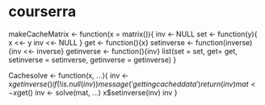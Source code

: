 # courserra
makeCacheMatrix <- function(x = matrix()){
      inv <- NULL
      set <- function(y){
        x <<- y
        inv <<- NULL
      }
      get <- function(){x}
      setinverse <- function(inverse){inv <<- inverse}
      getinverse <- function(){inv}
      list(set = set, get= get, setinverse = setinverse, getinverse = getinverse)
}

Cachesolve <- function(x, ...){
      inv <- x$getinverse()
      if(!is.null(inv)){
        message('getting cached data')
        return(inv)
      }
      mat <- x$get()
      inv <- solve(mat, ...)
      x$setinverse(inv)
      inv
}
